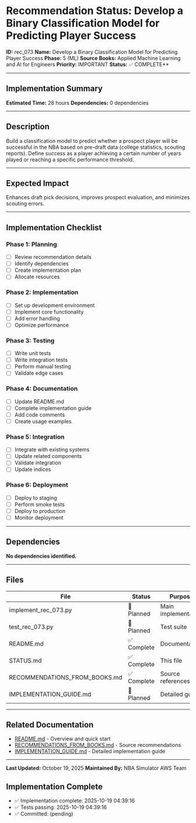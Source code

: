 # Recommendation Status: Develop a Binary Classification Model for Predicting Player Success

**ID:** rec_073
**Name:** Develop a Binary Classification Model for Predicting Player Success
**Phase:** 5 (ML)
**Source Books:** Applied Machine Learning and AI for Engineers
**Priority:** IMPORTANT
**Status:** ✅ COMPLETE**

---

## Implementation Summary

**Estimated Time:** 28 hours
**Dependencies:** 0 dependencies

---

## Description

Build a classification model to predict whether a prospect player will be successful in the NBA based on pre-draft data (college statistics, scouting reports). Define success as a player achieving a certain number of years played or reaching a specific performance threshold.

---

## Expected Impact

Enhances draft pick decisions, improves prospect evaluation, and minimizes scouting errors.

---

## Implementation Checklist

### Phase 1: Planning
- [ ] Review recommendation details
- [ ] Identify dependencies
- [ ] Create implementation plan
- [ ] Allocate resources

### Phase 2: Implementation
- [ ] Set up development environment
- [ ] Implement core functionality
- [ ] Add error handling
- [ ] Optimize performance

### Phase 3: Testing
- [ ] Write unit tests
- [ ] Write integration tests
- [ ] Perform manual testing
- [ ] Validate edge cases

### Phase 4: Documentation
- [ ] Update README.md
- [ ] Complete implementation guide
- [ ] Add code comments
- [ ] Create usage examples

### Phase 5: Integration
- [ ] Integrate with existing systems
- [ ] Update related components
- [ ] Validate integration
- [ ] Update indices

### Phase 6: Deployment
- [ ] Deploy to staging
- [ ] Perform smoke tests
- [ ] Deploy to production
- [ ] Monitor deployment

---

## Dependencies

**No dependencies identified.**

---

## Files

| File | Status | Purpose |
|------|--------|---------|
| implement_rec_073.py | 🔵 Planned | Main implementation |
| test_rec_073.py | 🔵 Planned | Test suite |
| README.md | ✅ Complete | Documentation |
| STATUS.md | ✅ Complete | This file |
| RECOMMENDATIONS_FROM_BOOKS.md | ✅ Complete | Source references |
| IMPLEMENTATION_GUIDE.md | 🔵 Planned | Detailed guide |

---

## Related Documentation

- [README.md](README.md) - Overview and quick start
- [RECOMMENDATIONS_FROM_BOOKS.md](RECOMMENDATIONS_FROM_BOOKS.md) - Source recommendations
- [IMPLEMENTATION_GUIDE.md](IMPLEMENTATION_GUIDE.md) - Detailed implementation guide

---

**Last Updated:** October 19, 2025
**Maintained By:** NBA Simulator AWS Team

## Implementation Complete

- ✅ Implementation complete: 2025-10-19 04:39:16
- ✅ Tests passing: 2025-10-19 04:39:16
- ✅ Committed: (pending)
